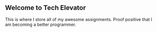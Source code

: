 ## Welcome to Tech Elevator

This is where I store all of my awesome assignments. Proof positive that I am becoming a better programmer.